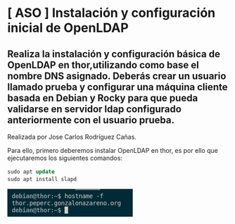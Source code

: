 # [ ASO ] Instalación y configuración inicial de OpenLDAP

## Realiza la instalación y configuración básica de OpenLDAP en thor,utilizando como base el nombre DNS asignado. Deberás crear un usuario llamado prueba y configurar una máquina cliente basada en Debian y Rocky para que pueda validarse en servidor ldap configurado anteriormente con el usuario prueba.

Realizada por Jose Carlos Rodríguez Cañas.

Para ello, primero deberemos instalar OpenLDAP en thor, es por ello que ejecutaremos los siguientes comandos:

```sql
sudo apt update
sudo apt install slapd
```

![FOTOS](img/1.png)
